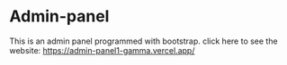 # Admin-panel
This is an admin panel programmed with bootstrap.
click here to see the website: https://admin-panel1-gamma.vercel.app/

